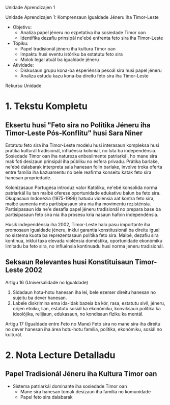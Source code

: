 Unidade Aprendizajen 1

Unidade Aprendizajen 1: Komprensaun Igualdade Jéneru iha Timor-Leste
- Objetivu:
  * Analiza papel jéneru no ezpetativa iha sosiedade Timor oan
  * Identifika dezafiu prinsipál ne'ebé enfrenta feto sira iha Timor-Leste
- Tópiku:
  * Papel tradisionál jéneru iha kultura Timor oan
  * Impaktu husi eventu istóriku ba estatutu feto sira
  * Molok legal atuál ba igualdade jéneru
- Atividade:
  * Diskusaun grupu kona-ba esperiénsia pesoál sira husi papel jéneru
  * Analiza estudu kazu kona-ba direitu feto sira iha Timor-Leste

Rekursu Unidade

# 1. Tekstu Kompletu

## Eksertu husi "Feto sira no Polítika Jéneru iha Timor-Leste Pós-Konflitu" husi Sara Niner

Estatutu feto sira iha Timor-Leste modelu husi interasaun kompleksa husi prátika kulturál tradisionál, influénsia kolonial, no luta ba independénsia. Sosiedade Timor oan iha natureza enbesilmente patriarkál, ho mane sira mak foti desizaun prinsipál iha públiku no esfera privadu. Prátika barlake, ne'ebé dalabarak interpreta sala hanesan folin barlake, involve troka oferta entre família iha kazuamentu no bele reafirma konseitu katak feto sira hanesan propriedade.

Kolonizasaun Portugésa introduz valor Katóliku, ne'ebé konsolida norma patriarkál liu tan maibé oferese oportunidade edukativu balun ba feto sira. Okupasaun Indonézia (1975-1999) hatudu violénsia aat kontra feto sira, maibé aumenta mós partisipasaun sira nia iha movimentu rezisténsia. Partisipasaun ida ne'e desafia papel jéneru tradisionál no prepara base ba partisipasaun feto sira nia iha prosesu kria nasaun hafoin independénsia.

Husik independénsia iha 2002, Timor-Leste halo pasu importante iha promosaun igualdade jéneru, inklui garantia konstitusionál ba direitu igual no sistema kuota ba reprezentasaun polítika feto sira. Maibé, dezafiu sira kontinua, inklui taxa elevada violénsia doméstika, oportunidade ekonómiku limitadu ba feto sira, no influénsia kontinuadu husi norma jéneru tradisionál.

## Seksaun Relevantes husi Konstituisaun Timor-Leste 2002

Artigu 16 (Universalidade no Igualdade)
1. Sidadaun hotu-hotu hanesan iha lei, bele ezerser direitu hanesan no sujeitu ba dever hanesan.
2. Labele diskrimina ema ida-idak bazeia ba kór, rasa, estatutu sivil, jéneru, orijen etniku, lian, estatutu sosiál ka ekonómiku, konviksaun polítika ka ideolójika, relijiaun, edukasaun, no kondisaun fíziku ka mentál.

Artigu 17 (Igualdade entre Feto no Mane)
Feto sira no mane sira iha direitu no dever hanesan iha área hotu-hotu família, polítika, ekonómiku, sosiál no kulturál.

# 2. Nota Lecture Detalladu

## Papel Tradisionál Jéneru iha Kultura Timor oan

- Sistema patriarkál dominante iha sosiedade Timor oan
  * Mane sira hanesan tomak desizaun iha família no komunidade
  * Papel feto sira dalabarak